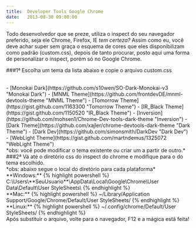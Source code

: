 ```yaml
---
title:  Developer Tools Google Chrome
date:   2013-08-30 09:00:00
---
```


Todo desenvolvedor que se preze, utiliza o inspect do seu navegador preferido, seja ele Chrome, Firefox, IE *tem certeza?* Assim como eu, você deve achar super sem graça o esquema de cores que eles disponibilizam como padrão (custom.css), depois de tanto procurar, posto aqui uma forma de personalizar o inspect, porém só no Google Chrome.                                  

###1ª Escolha um tema da lista abaixo e copie o arquivo custom.css

<br>
- [Monokai Dark](https://github.com/s10wen/SO-Dark-Monokai-v3 "Monokai Dark")
- [MNML Theme](https://github.com/frontdevDE/mnml-devtools-theme "MNML Theme")
- [Tomorrow Theme](https://gist.github.com/1163300 "Tomorrow Theme")
- [IR_Black Theme](https://gist.github.com/1150520 "IR_Black Theme")
- [Inversion](https://github.com/mohsen1/Chrome-Dev-tools-dark-theme "Inversion")
- [Dark Theme](https://github.com/xajler/chrome-devtools-dark-theme "Dark Theme")
- [Dark Dev](https://github.com/simonsmith/DarkDev "Dark Dev")
- [WebLight Theme](https://gist.github.com/martndemus/1325072 "WebLight Theme")

<br>
*obs: você pode modificar o tema existente ou criar um a partir de outro.*

<br>
###2ª Vá até o diretório css do inspect do chrome e modifique para o do tema escolhido.

<br>
*obs: abaixo segue o local do diretório para cada plataforma*

<br>
**Windows:**
{% highlight powershell %}
C:\Users\**SeuUsuario**\AppData\Local\Google\Chrome\User Data\Default\User StyleSheets\
{% endhighlight %}

<br>
**Mac:**
{% highlight powershell %}
~/Library/Application Support/Google/Chrome/Default/User StyleSheets/
{% endhighlight %}

<br>
**Linux:**
{% highlight powershell %}
~/.config/chrome/Default/User StyleSheets/
{% endhighlight %}

<br>
Após substituir o arquivo, volte para o navegador, F12 e a mágica está feita!